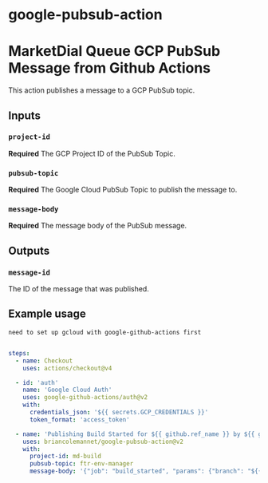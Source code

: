 # google-pubsub-action

# MarketDial Queue GCP PubSub Message from Github Actions

This action publishes a message to a GCP PubSub topic.

## Inputs

### `project-id`

**Required** The GCP Project ID of the PubSub Topic.

### `pubsub-topic`

**Required** The Google Cloud PubSub Topic to publish the message to.

### `message-body`

**Required** The message body of the PubSub message.

## Outputs

### `message-id`

The ID of the message that was published.

## Example usage

`need to set up gcloud with google-github-actions first`

```yaml

steps:
  - name: Checkout
    uses: actions/checkout@v4

  - id: 'auth'
    name: 'Google Cloud Auth'
    uses: google-github-actions/auth@v2
    with:
      credentials_json: '${{ secrets.GCP_CREDENTIALS }}'
      token_format: 'access_token'

  - name: 'Publishing Build Started for ${{ github.ref_name }} by ${{ github.triggering_actor }}'
    uses: briancolemannet/google-pubsub-action@v2
    with:
      project-id: md-build
      pubsub-topic: ftr-env-manager
      message-body: '{"job": "build_started", "params": {"branch": "${{ github.ref_name }}", "pusher": "${{ github.triggering_actor }}" }}'

```

